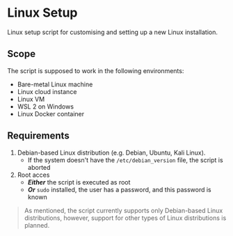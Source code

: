 # Linux Setup

Linux setup script for customising and setting up a new Linux installation.

## Scope

The script is supposed to work in the following environments:

- Bare-metal Linux machine
- Linux cloud instance
- Linux VM
- WSL 2 on Windows
- Linux Docker container

## Requirements

1. Debian-based Linux distribution (e.g. Debian, Ubuntu, Kali Linux).
   - If the system doesn't have the `/etc/debian_version` file, the script is aborted
1. Root acces
   - _**Either**_ the script is executed as root
   - _**Or**_ `sudo` installed, the user has a password, and this password is known

> As mentioned, the script currently supports only Debian-based Linux distributions, however, support for other types of Linux distributions is planned.
